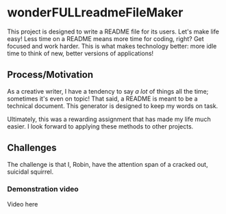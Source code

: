 # wonderFULLreadmeFileMaker
This project is designed to write a README file for its users. Let's make life easy! Less time on a README means more time for coding, right? Get focused and work harder. This is what makes technology better: more idle time to think of new, better versions of applications!

## Process/Motivation
As a creative writer, I have a tendency to say *a lot* of things all the time; sometimes it's even on topic! That said, a README is meant to be a technical document. This generator is designed to keep my words on task. 

Ultimately, this was a rewarding assignment that has made my life much easier. I look forward to applying these methods to other projects. 

## Challenges
The challenge is that I, Robin, have the attention span of a cracked out, suicidal squirrel. 

### Demonstration video
Video here
